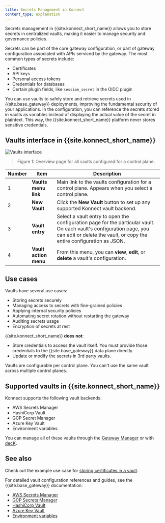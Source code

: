 ```yaml
---
title: Secrets Management in Konnect
content_type: explanation
---
```


Secrets management in {{site.konnect_short_name}} allows you to store secrets in centralized vaults, making it easier to manage security and governance policies. 

Secrets can be part of the core gateway configuration,
or part of gateway configuration associated with APIs serviced by the gateway.
The most common types of secrets include:
* Certificates
* API keys
* Personal access tokens
* Credentials for databases
* Certain plugin fields, like `session_secret` in the OIDC plugin

You can use vaults to safely store and retrieve secrets used in {{site.base_gateway}}
deployments, improving the fundamental security of your applications.
In the configuration, you can reference the secrets stored in vaults as variables instead
of displaying the actual value of the secret in plaintext. This way, the {{site.konnect_short_name}}
platform never stores sensitive credentials. 


## Vaults interface in {{site.konnect_short_name}}

![Vaults interface](/assets/images/products/konnect/gateway-manager/konnect-vaults.png)
> Figure 1: Overview page for all vaults configured for a control plane.

Number | Item | Description
-------|------|------------
1 | **Vaults menu link** | Main link to the vaults configuration for a control plane. Appears when you select a control plane.
2 | **New Vault** | Click the **New Vault** button to set up any supported Konnect vault backend.
3 | **Vault entry** | Select a vault entry to open the configuration page for the particular vault. On each vault's configuration page, you can edit or delete the vault, or copy the entire configuration as JSON.
4 | **Vault action menu** | From this menu, you can <b>view</b>, <b>edit</b>, or <b>delete</b> a vault's configuration. 

## Use cases

Vaults have several use cases: 
* Storing secrets securely
* Managing access to secrets with fine-grained policies
* Applying internal security policies
* Automating secret rotation without restarting the gateway
* Auditing secrets usage
* Encryption of secrets at rest

{{site.konnect_short_name}} **does not**:
* Store credentials to access the vault itself.
You must provide those credentials to the {{site.base_gateway}} data plane directly.
* Update or modify the secrets in 3rd party vaults.

Vaults are configurable per control plane. You can't use the same vault across
multiple control planes.

## Supported vaults in {{site.konnect_short_name}}

Konnect supports the following vault backends:
* AWS Secrets Manager
* HashiCorp Vault
* GCP Secret Manager
* Azure Key Vault
* Environment variables

You can manage all of these vaults through the [Gateway Manager](/konnect/gateway-manager/configuration/vaults/how-to/) or with [decK](/deck/latest/guides/vaults/).

## See also

Check out the example use case for [storing certificates in a vault](/konnect/gateway-manager/configuration/vaults/how-to/).

For detailed vault configuration references and guides, see the {{site.base_gateway}}
documentation:
* [AWS Secrets Manager](/gateway/latest/kong-enterprise/secrets-management/backends/aws-sm/)
* [GCP Secrets Manager](/gateway/latest/kong-enterprise/secrets-management/backends/gcp-sm/)
* [HashiCorp Vault](/gateway/latest/kong-enterprise/secrets-management/backends/hashicorp-vault/)
* [Azure Key Vault](/gateway/latest/kong-enterprise/secrets-management/backends/azure-key-vaults/)
* [Environment variables](/gateway/latest/kong-enterprise/secrets-management/backends/env/)
